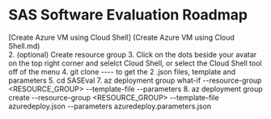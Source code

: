 # SAS Software Evaluation Roadmap  
  [Create Azure VM using Cloud Shell] (Create Azure VM using Cloud Shell.md)  
2. (optional) Create resource group
3. Click on the dots beside your avatar on the top right corner and selelct Cloud Shell, or select the Cloud Shell tool off of the menu
4. git clone ---- to get the 2 .json files, template and parameters
5. cd SASEval
7. az deployment group what-if --resource-group <RESOURCE_GROUP> --template-file <file> --parameters <file>
8. az deployment group create --resource-group <RESOURCE_GROUP> --template-file azuredeploy.json --parameters azuredeploy.parameters.json
